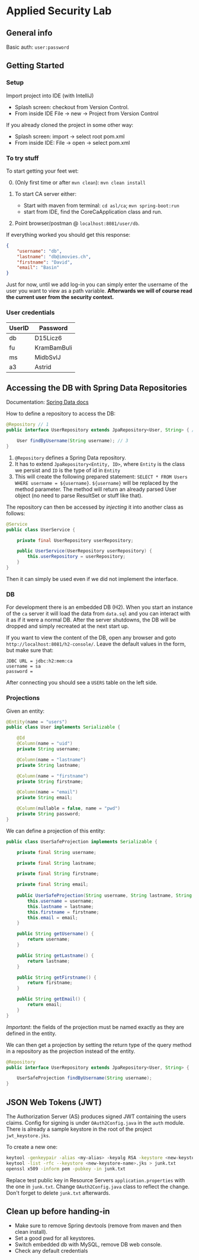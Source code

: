 # Applied Security Lab 

## General info
Basic auth: `user:password`

## Getting Started

### Setup
Import project into IDE (with IntelliJ)

- Splash screen: checkout from Version Control.
- From inside IDE File -> new -> Project from Version Control 

If you already cloned the project in some other way: 
 - Splash screen: import -> select root pom.xml
 - From inside IDE: File -> open -> select pom.xml


### To try stuff
To start getting your feet wet:

0. (Only first time or after `mvn clean`): `mvn clean install`
 
1. To start CA server either:
    - Start with maven from terminal: `cd asl/ca`; `mvn spring-boot:run`
    - start from IDE, find the CoreCaApplication class and run.
2. Point browser/postman @ `localhost:8081/user/db`.

If everything worked you should get this response:
 
```json
{
    "username": "db",
    "lastname": "db@imovies.ch",
    "firstname": "David",
    "email": "Basin"
}
```

Just for now, until we add log-in you can simply enter the username of the user you want to view as a path variable.
**Afterwards we will of course read the current user from the security context.**

### User credentials

| UserID | Password    |
|--------|-------------|
| db     | D15Licz6    |
| fu     | KramBamBuli |
| ms     | MidbSvlJ    |
| a3     | Astrid      |

## Accessing the DB with Spring Data Repositories
Documentation:
[Spring Data docs](https://docs.spring.io/spring-data/jpa/docs/current/reference/html/#repositories.query-methods.query-creation)

How to define a repository to access the DB:
```java
@Repository // 1
public interface UserRepository extends JpaRepository<User, String> { // 2

    User findByUsername(String username); // 3
}
```
1. `@Repository` defines a Spring Data repository.
2. It has to extend `JpaRepository<Entity, ID>`, where `Entity` is the class we persist and `ID` 
is the type of id in `Entity`
3. This will create the following prepared statement: `SELECT * FROM Users WHERE username = ${username}`. 
`${username}` will be replaced by the method parameter.
The method will return an already parsed User object (no need to parse ResultSet or stuff like that). 

The repository can then be accessed by *injecting* it into another class as follows:

```java
@Service
public class UserService {

    private final UserRepository userRepository;

    public UserService(UserRepository userRepository) {
        this.userRepository = userRepository;
    }
}
```
Then it can simply be used even if we did not implement the interface.

### DB
For development there is an embedded DB (H2). 
When you start an instance of the `ca` server it will load the data from `data.sql` and you can interact 
with it as if it were a normal DB. After the server shutdowns, the DB will be dropped and simply 
recreated at the next start up.

If you want to view the content of the DB, open any browser and goto `http://localhost:8081/h2-console/`.
Leave the default values in the form, but make sure that:

```
JDBC URL = jdbc:h2:mem:ca
username = sa
password = 
```
After connecting you should see a `USERS` table on the left side.

### Projections
Given an entity:

```java
@Entity(name = "users")
public class User implements Serializable {

    @Id
    @Column(name = "uid")
    private String username;

    @Column(name = "lastname")
    private String lastname;

    @Column(name = "firstname")
    private String firstname;

    @Column(name = "email")
    private String email;

    @Column(nullable = false, name = "pwd")
    private String password;
}
```

We can define a projection of this entity:

```java
public class UserSafeProjection implements Serializable {

    private final String username;

    private final String lastname;

    private final String firstname;

    private final String email;
    
    public UserSafeProjection(String username, String lastname, String firstname, String email) {
        this.username = username;
        this.lastname = lastname;
        this.firstname = firstname;
        this.email = email;
    }

    public String getUsername() {
        return username;
    }

    public String getLastname() {
        return lastname;
    }

    public String getFirstname() {
        return firstname;
    }

    public String getEmail() {
        return email;
    }
}
```

*Important*: the fields of the projection must be named exactly as they are defined in the entity.

We can then get a projection by setting the return type of the query method in a repository as the projection instead of the entity.

```java
@Repository
public interface UserRepository extends JpaRepository<User, String> {

    UserSafeProjection findByUsername(String username);
}
``` 
 
## JSON Web Tokens (JWT)
The Authorization Server (AS) produces signed JWT containing the users claims.
Config for signing is under `OAuth2Config.java` in the `auth` module. 
There is already a sample keystore in the root of the project `jwt_keystore.jks`.

To create a new one:

```bash
keytool -genkeypair -alias <my-alias> -keyalg RSA -keystore <new-keystore-name>.jks
keytool -list -rfc --keystore <new-keystore-name>.jks > junk.txt
openssl x509 -inform pem -pubkey -in junk.txt
```

Replace test public key in Resource Servers `application.properties` with the one in `junk.txt`.
Change `OAuth2Config.java` class to reflect the change.
Don't forget to delete `junk.txt` afterwards.

## Clean up before handing-in

- Make sure to remove Spring devtools (remove from maven and then clean install).
- Set a good pwd for all keystores.
- Switch embedded db with MySQL, remove DB web console.
- Check any default credentials